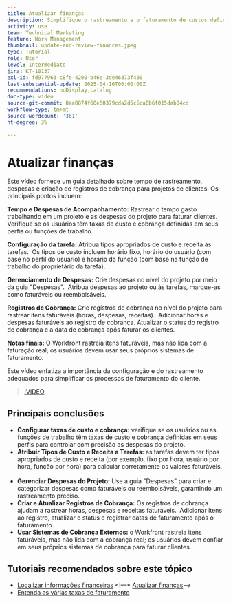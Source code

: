 ```yaml
---
title: Atualizar finanças
description: Simplifique o rastreamento e o faturamento de custos definindo taxas, atribuindo tipos de custo e receita a tarefas, gerenciando despesas e criando registros de faturamento. A Workfront não faz o faturamento real.
activity: use
team: Technical Marketing
feature: Work Management
thumbnail: update-and-review-finances.jpeg
type: Tutorial
role: User
level: Intermediate
jira: KT-10137
exl-id: fd977963-c8fe-4200-b46e-3de46373f400
last-substantial-update: 2025-04-16T00:00:00Z
recommendations: noDisplay,catalog
doc-type: video
source-git-commit: 8aa0874f60e60379cda2d5c5ca0b6f015dab04cd
workflow-type: tm+mt
source-wordcount: '361'
ht-degree: 3%

---
```



# Atualizar finanças

Este vídeo fornece um guia detalhado sobre tempo de rastreamento, despesas e criação de registros de cobrança para projetos de clientes. &#x200B; Os principais pontos incluem:

**Tempo e Despesas de Acompanhamento:**
Rastrear o tempo gasto trabalhando em um projeto e as despesas do projeto para faturar clientes. &#x200B;
Verifique se os usuários têm taxas de custo e cobrança definidas em seus perfis ou funções de trabalho. &#x200B;

**Configuração da tarefa:**
Atribua tipos apropriados de custo e receita às tarefas. &#x200B;
Os tipos de custo incluem horário fixo, horário do usuário (com base no perfil do usuário) e horário da função (com base na função de trabalho do proprietário da tarefa).

**Gerenciamento de Despesas:**
Crie despesas no nível do projeto por meio da guia &quot;Despesas&quot;. &#x200B;
Atribua despesas ao projeto ou às tarefas, marque-as como faturáveis ou reembolsáveis. &#x200B;

**Registros de Cobrança:**
Crie registros de cobrança no nível do projeto para rastrear itens faturáveis (horas, despesas, receitas). &#x200B;
Adicionar horas e despesas faturáveis ao registro de cobrança.
Atualizar o status do registro de cobrança e a data de cobrança após faturar os clientes. &#x200B;

**Notas finais:**
O Workfront rastreia itens faturáveis, mas não lida com a faturação real; os usuários devem usar seus próprios sistemas de faturamento. &#x200B;

Este vídeo enfatiza a importância da configuração e do rastreamento adequados para simplificar os processos de faturamento do cliente. &#x200B;

>[!VIDEO](https://video.tv.adobe.com/v/3457648/?quality=12&learn=on&enablevpops)

## Principais conclusões


* **Configurar taxas de custo e cobrança:** verifique se os usuários ou as funções de trabalho têm taxas de custo e cobrança definidas em seus perfis para controlar com precisão as despesas do projeto. &#x200B;
* **Atribuir Tipos de Custo e Receita a Tarefas:** as tarefas devem ter tipos apropriados de custo e receita (por exemplo, fixo por hora, usuário por hora, função por hora) para calcular corretamente os valores faturáveis. &#x200B;
* **Gerenciar Despesas do Projeto:** Use a guia &quot;Despesas&quot; para criar e categorizar despesas como faturáveis ou reembolsáveis, garantindo um rastreamento preciso. &#x200B;
* **Criar e Atualizar Registros de Cobrança:** Os registros de cobrança ajudam a rastrear horas, despesas e receitas faturáveis. &#x200B; Adicionar itens ao registro, atualizar o status e registrar datas de faturamento após o faturamento. &#x200B;
* **Usar Sistemas de Cobrança Externos:** o Workfront rastreia itens faturáveis, mas não lida com a cobrança real; os usuários devem confiar em seus próprios sistemas de cobrança para faturar clientes. &#x200B;


## Tutoriais recomendados sobre este tópico

* [Localizar informações financeiras](/help/manage-work/project-finances/find-financial-information.md)
&lt;!—* [Atualizar finanças](/help/manage-work/project-finances/update-and-review-finances.md)—>
* [Entenda as várias taxas de faturamento](/help/manage-work/project-finances/multiple-billing-rates.md)

